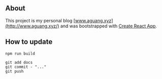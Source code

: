 ## About

This project is my personal blog [www.aguang.xyz](http://www.aguang.xyz/) and was bootstrapped with [Create React App](https://github.com/facebook/create-react-app).

## How to update

```
npm run build

git add docs
git commit - "..."
git push
```
